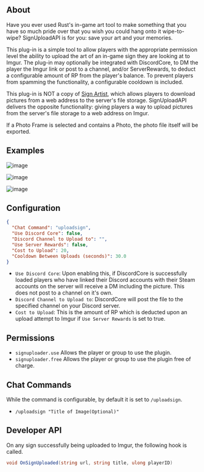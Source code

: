 ## About

Have you ever used Rust's in-game art tool to make something that you have so much pride over that you wish you could hang onto it wipe-to-wipe? SignUploadAPI is for you: save your art and your memories.

This plug-in is a simple tool to allow players with the appropriate permission level the ability to upload the art of an in-game sign they are looking at to Imgur. The plug-in may optionally be integrated with DiscordCore, to DM the player the Imgur link or post to a channel, and/or ServerRewards, to deduct a configurable amount of RP from the player's balance. To prevent players from spamming the functionality, a configurable cooldown is included.

This plug-in is NOT a copy of [Sign Artist](https://umod.org/plugins/sign-artist), which allows players to download pictures from a web address to the server's file storage. SignUploadAPI delivers the opposite functionality: giving players a way to upload pictures from the server's file storage to a web address on Imgur.

If a Photo Frame is selected and contains a Photo, the photo file itself will be exported.

## Examples

![image](https://user-images.githubusercontent.com/77797048/125203743-cf18da80-e247-11eb-9f0d-1cf63aa2f976.png)

![image](https://user-images.githubusercontent.com/77797048/125203698-8d882f80-e247-11eb-8050-2ee932a5042b.png)

![image](https://user-images.githubusercontent.com/77797048/125203746-d213cb00-e247-11eb-829c-531bfb5ef517.png)

## Configuration

```json
{
  "Chat Command": "uploadsign",
  "Use Discord Core": false,
  "Discord Channel to Upload to": "",
  "Use Server Rewards": false,
  "Cost to Upload": 20,
  "Cooldown Between Uploads (seconds)": 30.0
}
```


* `Use Discord Core`: Upon enabling this, if DiscordCore is successfully loaded players who have linked their Discord accounts with their Steam accounts on the server will receive a DM including the picture. This does not post to a channel on it's own.
* `Discord Channel to Upload to`: DiscordCore will post the file to the specified channel on your Discord server.
* `Cost to Upload`: This is the amount of RP which is deducted upon an upload attempt to Imgur if `Use Server Rewards` is set to true.  

## Permissions

* `signuploader.use` Allows the player or group to use the plugin.
* `signuploader.free` Allows the player or group to use the plugin free of charge.

## Chat Commands

While the command is configurable, by default it is set to `/uploadsign`.
* `/uploadsign "Title of Image(Optional)"`
 
## Developer API

On any sign successfully being uploaded to Imgur, the following hook is called.
```csharp
void OnSignUploaded(string url, string title, ulong playerID)
```